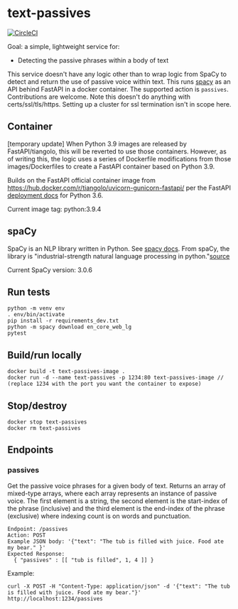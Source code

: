 # text-passives
[![CircleCI](https://circleci.com/gh/MosesMendoza/text-passives.svg?style=shield)](https://circleci.com/gh/MosesMendoza/text-passives)

Goal: a simple, lightweight service for:
- Detecting the passive phrases within a body of text

This service doesn't have any logic other than to wrap logic from SpaCy to detect and return the use of passive voice within text. This runs [spacy](https://github.com/explosion/spaCy) as an API behind FastAPI in a docker container. The supported action is `passives`. Contributions are welcome. Note this doesn't do anything with certs/ssl/tls/https. Setting up a cluster for ssl termination isn't in scope here.

## Container
[temporary update]
When Python 3.9 images are released by FastAPI/tiangolo, this will be reverted to use those containers. However, as of writing this, the logic uses a series of Dockerfile modifications from those images/Dockerfiles to create a FastAPI container based on Python 3.9.

Builds on the FastAPI official container image from https://hub.docker.com/r/tiangolo/uvicorn-gunicorn-fastapi/ per the FastAPI [deployment docs](https://fastapi.tiangolo.com/deployment/docker) for Python 3.6.

Current image tag: python:3.9.4

## spaCy
SpaCy is an NLP library written in Python. See [spacy docs](https://spacy.io/usage/spacy-101). From spaCy, the library is "industrial-strength natural language processing in python."[source](https://github.com/explosion/spaCy)

Current SpaCy version: 3.0.6

## Run tests

    python -m venv env
    . env/bin/activate
    pip install -r requirements_dev.txt
    python -m spacy download en_core_web_lg
    pytest


## Build/run locally

    docker build -t text-passives-image .
    docker run -d --name text-passives -p 1234:80 text-passives-image // (replace 1234 with the port you want the container to expose)


## Stop/destroy

    docker stop text-passives
    docker rm text-passives


## Endpoints
### passives
Get the passive voice phrases for a given body of text. Returns an array of mixed-type arrays, where each array represents an instance of passive voice. The first element is a string, the second element is the start-index of the phrase (inclusive) and the third element is the end-index of the phrase (exclusive) where indexing count is on words and punctuation.

    Endpoint: /passives
    Action: POST
    Example JSON body: '{"text": "The tub is filled with juice. Food ate my bear." }'
    Expected Response:
      { "passives" : [[ "tub is filled", 1, 4 ]] }

Example:

    curl -X POST -H "Content-Type: application/json" -d '{"text": "The tub is filled with juice. Food ate my bear."}' http://localhost:1234/passives
